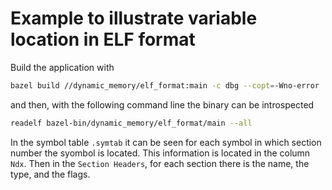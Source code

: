 # Example to illustrate variable location in ELF format

Build the application with

```bash
bazel build //dynamic_memory/elf_format:main -c dbg --copt=-Wno-error
```

and then, with the following command line the binary can be introspected

```bash
readelf bazel-bin/dynamic_memory/elf_format/main --all
```

In the symbol table `.symtab` it can be seen for each symbol in which section number the syombol is located.
This information is located in the column `Ndx`.
Then in the `Section Headers`, for each section there is the name, the type, and the flags.
